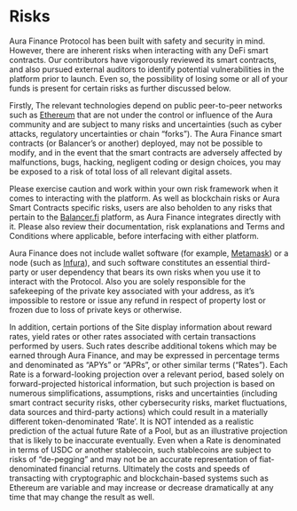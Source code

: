 # Risks

Aura Finance Protocol has been built with safety and security in mind. However, there are inherent risks when interacting with any DeFi smart contracts. Our contributors have vigorously reviewed its smart contracts, and also pursued external auditors to identify potential vulnerabilities in the platform prior to launch. Even so, the possibility of losing some or all of your funds is present for certain risks as further discussed below.&#x20;

Firstly, The relevant technologies depend on public peer-to-peer networks such as [Ethereum](https://ethereum.org/en/) that are not under the control or influence of the Aura community and are subject to many risks and uncertainties (such as cyber attacks, regulatory uncertainties or chain “forks”). The Aura Finance smart contracts (or Balancer’s or another) deployed, may not be possible to modify, and in the event that the smart contracts are adversely affected by malfunctions, bugs, hacking, negligent coding or design choices, you may be exposed to a risk of total loss of all relevant digital assets.&#x20;

Please exercise caution and work within your own risk framework when it comes to interacting with the platform. As well as blockchain risks or Aura Smart Contracts specific risks, users are also beholden to any risks that pertain to the [Balancer.fi](https://balancer.fi/) platform, as Aura Finance integrates directly with it. Please also review their documentation, risk explanations and Terms and Conditions where applicable, before interfacing with either platform.&#x20;

Aura Finance does not include wallet software (for example, [Metamask](https://metamask.io/)) or a node (such as [Infura](https://infura.io/)), and such software constitutes an essential third-party or user dependency that bears its own risks when you use it to interact with the Protocol. Also you are solely responsible for the safekeeping of the private key associated with your address, as it’s impossible to restore or issue any refund in respect of property lost or frozen due to loss of private keys or otherwise.&#x20;

In addition, certain portions of the Site display information about reward rates, yield rates or other rates associated with certain transactions performed by users. Such rates describe additional tokens which may be earned through Aura Finance, and may be expressed in percentage terms and denominated as “APYs” or “APRs”, or other similar terms (“Rates”). Each Rate is a forward-looking projection over a relevant period, based solely on forward-projected historical information, but such projection is based on numerous simplifications, assumptions, risks and uncertainties (including smart contract security risks, other cybersecurity risks, market fluctuations, data sources and third-party actions) which could result in a materially different token-denominated ‘Rate’. It is NOT intended as a realistic prediction of the actual future Rate of a Pool, but as an illustrative projection that is likely to be inaccurate eventually. Even when a Rate is denominated in terms of USDC or another stablecoin, such stablecoins are subject to risks of “de-pegging” and may not be an accurate representation of fiat-denominated financial returns. Ultimately the costs and speeds of transacting with cryptographic and blockchain-based systems such as Ethereum are variable and may increase or decrease dramatically at any time that may change the result as well.

